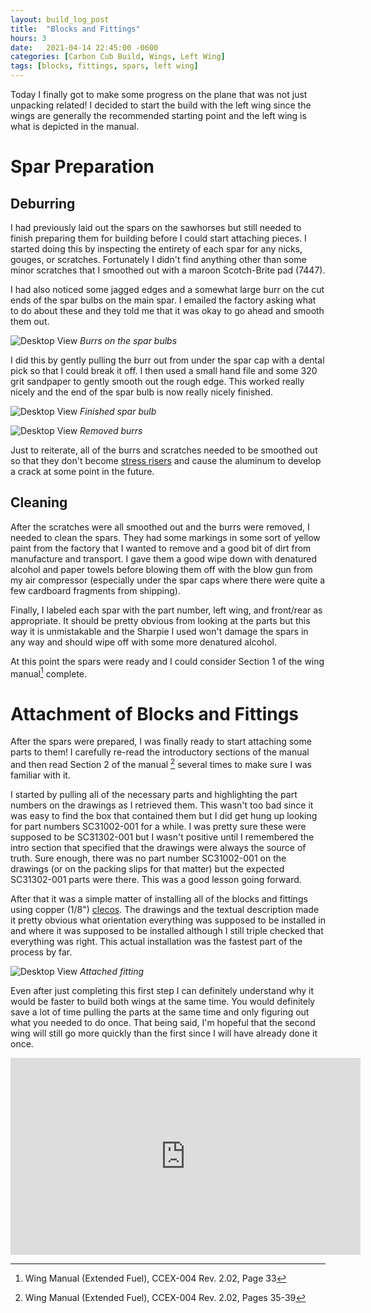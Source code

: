 ```yaml
---
layout: build_log_post
title:  "Blocks and Fittings"
hours: 3
date:   2021-04-14 22:45:00 -0600
categories: [Carbon Cub Build, Wings, Left Wing]
tags: [blocks, fittings, spars, left wing]
---
```

Today I finally got to make some progress on the plane that was not just unpacking related! I decided to start the build with the left wing since the wings are generally the recommended starting point and the left wing is what is depicted in the manual.

# Spar Preparation

## Deburring

I had previously laid out the spars on the sawhorses but still needed to finish preparing them for building before I could start attaching pieces. I started doing this by inspecting the entirety of each spar for any nicks, gouges, or scratches. Fortunately I didn't find anything other than some minor scratches that I smoothed out with a maroon Scotch-Brite pad (7447).

I had also noticed some jagged edges and a somewhat large burr on the cut ends of the spar bulbs on the main spar. I emailed the factory asking what to do about these and they told me that it was okay to go ahead and smooth them out.

![Desktop View](/assets/img/posts/2021-04-14-left-blocks-and-fittings/spar_bulb_before.png)
_Burrs on the spar bulbs_

I did this by gently pulling the burr out from under the spar cap with a dental pick so that I could break it off. I then used a small hand file and some 320 grit sandpaper to gently smooth out the rough edge. This worked really nicely and the end of the spar bulb is now really nicely finished.

![Desktop View](/assets/img/posts/2021-04-14-left-blocks-and-fittings/finished_spar_bulb.png)
_Finished spar bulb_

![Desktop View](/assets/img/posts/2021-04-14-left-blocks-and-fittings/removed_burrs.png)
_Removed burrs_

Just to reiterate, all of the burrs and scratches needed to be smoothed out so that they don't become [stress risers](https://en.wikipedia.org/wiki/Stress_concentration) and cause the aluminum to develop a crack at some point in the future.

## Cleaning

After the scratches were all smoothed out and the burrs were removed, I needed to clean the spars. They had some markings in some sort of yellow paint from the factory that I wanted to remove and a good bit of dirt from manufacture and transport. I gave them a good wipe down with denatured alcohol and paper towels before blowing them off with the blow gun from my air compressor (especially under the spar caps where there were quite a few cardboard fragments from shipping).

Finally, I labeled each spar with the part number, left wing, and front/rear as appropriate. It should be pretty obvious from looking at the parts but this way it is unmistakable and the Sharpie I used won't damage the spars in any way and should wipe off with some more denatured alcohol.

At this point the spars were ready and I could consider Section 1 of the wing manual[^section-1-ref] complete.

# Attachment of Blocks and Fittings

After the spars were prepared, I was finally ready to start attaching some parts to them! I carefully re-read the introductory sections of the manual and then read Section 2 of the manual [^section-2-ref] several times to make sure I was familiar with it.

I started by pulling all of the necessary parts and highlighting the part numbers on the drawings as I retrieved them. This wasn't too bad since it was easy to find the box that contained them but I did get hung up looking for part numbers SC31002-001 for a while. I was pretty sure these were supposed to be SC31302-001 but I wasn't positive until I remembered the intro section that specified that the drawings were always the source of truth. Sure enough, there was no part number SC31002-001 on the drawings (or on the packing slips for that matter) but the expected SC31302-001 parts were there. This was a good lesson going forward.

After that it was a simple matter of installing all of the blocks and fittings using copper (1/8") [clecos](https://en.wikipedia.org/wiki/Cleco_(fastener)). The drawings and the textual description made it pretty obvious what orientation everything was supposed to be installed in and where it was supposed to be installed although I still triple checked that everything was right. This actual installation was the fastest part of the process by far.

![Desktop View](/assets/img/posts/2021-04-14-left-blocks-and-fittings/attached_fitting.png)
_Attached fitting_

Even after just completing this first step I can definitely understand why it would be faster to build both wings at the same time. You would definitely save a lot of time pulling the parts at the same time and only figuring out what you needed to do once. That being said, I'm hopeful that the second wing will still go more quickly than the first since I will have already done it once.

<iframe width="560" height="315" src="https://www.youtube.com/embed/opm75pq-Uh8" title="YouTube video player" frameborder="0" allow="accelerometer; autoplay; clipboard-write; encrypted-media; gyroscope; picture-in-picture" allowfullscreen></iframe>

[^section-1-ref]: Wing Manual (Extended Fuel), CCEX-004 Rev. 2.02, Page 33
[^section-2-ref]: Wing Manual (Extended Fuel), CCEX-004 Rev. 2.02, Pages 35-39